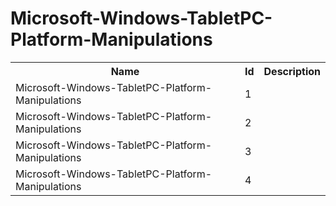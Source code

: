 # Microsoft-Windows-TabletPC-Platform-Manipulations

<table>
<colgroup><col/><col/><col/></colgroup>
<tr><th>Name</th><th>Id</th><th>Description</th></tr>
<tr><td>Microsoft-Windows-TabletPC-Platform-Manipulations</td><td>1</td><td></td></tr>
<tr><td>Microsoft-Windows-TabletPC-Platform-Manipulations</td><td>2</td><td></td></tr>
<tr><td>Microsoft-Windows-TabletPC-Platform-Manipulations</td><td>3</td><td></td></tr>
<tr><td>Microsoft-Windows-TabletPC-Platform-Manipulations</td><td>4</td><td></td></tr>
</table>
